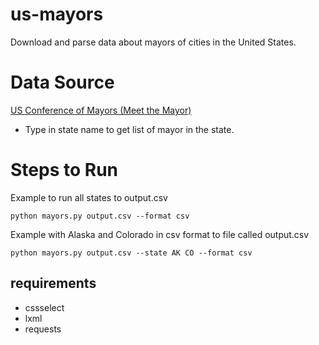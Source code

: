 us-mayors
=========

Download and parse data about mayors of cities in the United States.


# Data Source
[US Conference of Mayors (Meet the Mayor)](https://www.usmayors.org/mayors/meet-the-mayors/)
- Type in state name to get list of mayor in the state.

# Steps to Run
Example to run all states to output.csv
```
python mayors.py output.csv --format csv 
```

Example with Alaska and Colorado in csv format to file called output.csv
```
python mayors.py output.csv --state AK CO --format csv 
```

requirements
------------
 * cssselect
 * lxml
 * requests
